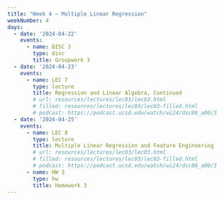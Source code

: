 ```yaml
---
title: "Week 4 – Multiple Linear Regression"
weekNumber: 4
days:
  - date: '2024-04-22'
    events:
      - name: DISC 3
        type: disc
        title: Groupwork 3
  - date: '2024-04-23'
    events:
      - name: LEC 7
        type: lecture
        title: Regression and Linear Algebra, Continued
        # url: resources/lectures/lec03/lec03.html
        # filled: resources/lectures/lec03/lec03-filled.html
        # podcast: https://podcast.ucsd.edu/watch/wi24/dsc80_a00/3
  - date: '2024-04-25'
    events:
      - name: LEC 8
        type: lecture
        title: Multiple Linear Regression and Feature Engineering
        # url: resources/lectures/lec03/lec03.html
        # filled: resources/lectures/lec03/lec03-filled.html
        # podcast: https://podcast.ucsd.edu/watch/wi24/dsc80_a00/3
      - name: HW 3
        type: hw
        title: Homework 3
---
```

